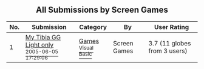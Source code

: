﻿<div align="center">

## All Submissions by Screen Games

</div>

No.  | Submission | Category | By   | User Rating
---- | ---------- | -------- | ---- | -----------
1 | [My Tibia GG Light only<br /><sup>2005-06-05 17:29:06</sup>](https://github.com/Planet-Source-Code/screen-games-my-tibia-gg-light-only__1-60927) | [Games<br /><sup>Visual Basic</sup>](../ByCategory/games__1-38.md) | Screen Games | 3.7 (11 globes from 3 users)
